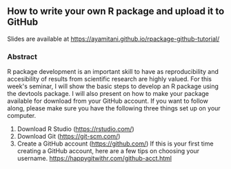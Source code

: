 ## How to write your own R package and upload it to GitHub

Slides are available at https://ayamitani.github.io/rpackage-github-tutorial/

### Abstract
R package development is an important skill to have as reproducibility and accesibility of results from scientific research are highly valued.
For this week's seminar, I will show the basic steps to develop an R package using the devtools package. 
I will also present on how to make your package available for download from your GitHub account. 
If you want to follow along, please make sure you have the following three things set up on your computer.
1. Download R Studio (https://rstudio.com/)
2. Download Git (https://git-scm.com/)
3. Create a GitHub account (https://github.com/) 
If this is your first time creating a GitHub account, here are a few tips on choosing your username. 
https://happygitwithr.com/github-acct.html
